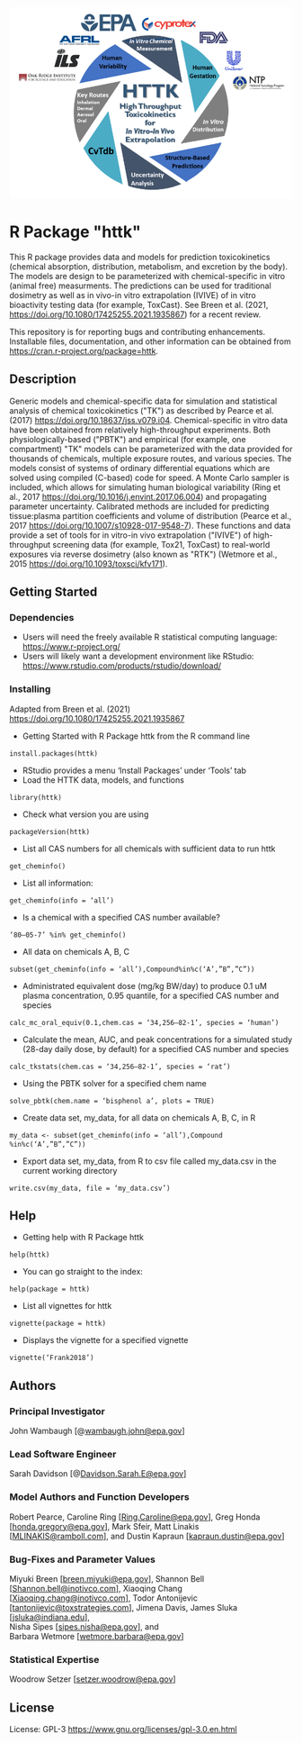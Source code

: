 ![HTTK logo](httk-logo.png)

# R Package "httk"

This R package provides data and models for prediction toxicokinetics (chemical 
absorption, distribution, metabolism, and excretion by the body). 
The models are design to be parameterized with chemical-specific in vitro 
(animal free) measurments. The predictions can be used for traditional
dosimetry as well as in vivo-in vitro extrapolation (IVIVE) of in vitro 
bioactivity testing data (for example, ToxCast). See Breen et al. 
(2021, <https://doi.org/10.1080/17425255.2021.1935867>) for a recent review.

This repository is for reporting bugs and contributing enhancements. Installable
files, documentation, and other information can be obtained from
<https://cran.r-project.org/package=httk>. 

## Description

Generic models and chemical-specific data for simulation and
statistical analysis of chemical toxicokinetics ("TK") as
described by Pearce et al. (2017) <https://doi.org/10.18637/jss.v079.i04>.
Chemical-specific in vitro data have been obtained from relatively
high-throughput experiments. Both physiologically-based ("PBTK")
and empirical (for example, one compartment) "TK" models can be
parameterized with the data provided for thousands of chemicals,
multiple exposure routes, and various species. The models consist
of systems of ordinary differential equations which are solved
using compiled (C-based) code for speed. A Monte Carlo sampler is
included, which allows for simulating human biological variability
(Ring et al., 2017 <https://doi.org/10.1016/j.envint.2017.06.004>)
and propagating parameter uncertainty. Calibrated methods are
included for predicting tissue:plasma partition coefficients and
volume of distribution
(Pearce et al., 2017 <https://doi.org/10.1007/s10928-017-9548-7>).
These functions and data provide a set of tools for
in vitro-in vivo extrapolation ("IVIVE") of high-throughput
screening data (for example, Tox21, ToxCast) to real-world
exposures via reverse dosimetry (also known as "RTK")
(Wetmore et al., 2015 <https://doi.org/10.1093/toxsci/kfv171>).

## Getting Started

### Dependencies

* Users will need the freely available R statistical computing language: <https://www.r-project.org/>
* Users will likely want a development environment like RStudio: <https://www.rstudio.com/products/rstudio/download/>

### Installing

Adapted from Breen et al. (2021) <https://doi.org/10.1080/17425255.2021.1935867>
* Getting Started with R Package httk from the R command line
```
install.packages(httk)
```
* RStudio provides a menu ‘Install Packages’ under ‘Tools’ tab
* Load the HTTK data, models, and functions
```
library(httk)
```
* Check what version you are using 
```
packageVersion(httk)
```
* List all CAS numbers for all chemicals with sufficient data to run httk 
```
get_cheminfo()
```
* List all information: 
```
get_cheminfo(info = ‘all’)
```
* Is a chemical with a specified CAS number available? 
```
‘80–05-7’ %in% get_cheminfo()
```
* All data on chemicals A, B, C 
```
subset(get_cheminfo(info = ‘all’),Compound%in%c(‘A’,”B”,”C”))
```
* Administrated equivalent dose (mg/kg BW/day) to produce 0.1 uM plasma concentration, 0.95
quantile, for a specified CAS number and species
```
calc_mc_oral_equiv(0.1,chem.cas = ‘34,256–82-1’, species = ‘human’)
```
* Calculate the mean, AUC, and peak concentrations for a simulated study (28-day daily dose, by
default) for a specified CAS number and species
```
calc_tkstats(chem.cas = ‘34,256–82-1’, species = ‘rat’)
```
* Using the PBTK solver for a specified chem name 
```
solve_pbtk(chem.name = ‘bisphenol a’, plots = TRUE)
```
* Create data set, my_data, for all data on chemicals A, B, C, in R 
```
my_data <- subset(get_cheminfo(info = ‘all’),Compound %in%c(‘A’,”B”,”C”))
```
* Export data set, my_data, from R to csv file called my_data.csv in the current working directory 
```
write.csv(my_data, file = ‘my_data.csv’)
```



## Help

* Getting help with R Package httk 
```
help(httk)
```
* You can go straight to the index: 
```
help(package = httk)
```
* List all vignettes for httk 
```
vignette(package = httk)
```
* Displays the vignette for a specified vignette 
```
vignette(‘Frank2018’)
```


## Authors

### Principal Investigator 
John Wambaugh [@wambaugh.john@epa.gov]

### Lead Software Engineer 
Sarah Davidson [@Davidson.Sarah.E@epa.gov]

### Model Authors and Function Developers
Robert Pearce,
Caroline Ring [Ring.Caroline@epa.gov],
Greg Honda [honda.gregory@epa.gov], 
Mark Sfeir, 
Matt Linakis [MLINAKIS@ramboll.com], and
Dustin Kapraun [kapraun.dustin@epa.gov]

### Bug-Fixes and Parameter Values
Miyuki Breen [breen.miyuki@epa.gov], 
Shannon Bell [Shannon.bell@inotivco.com], 
Xiaoqing Chang [Xiaoqing.chang@inotivco.com], 
Todor Antonijevic [tantonijevic@toxstrategies.com], 
Jimena Davis, 
James Sluka [jsluka@indiana.edu],  
Nisha Sipes [sipes.nisha@epa.gov], and  
Barbara Wetmore [wetmore.barbara@epa.gov]

### Statistical Expertise
Woodrow Setzer [setzer.woodrow@epa.gov]

## License

License: GPL-3 <https://www.gnu.org/licenses/gpl-3.0.en.html>
